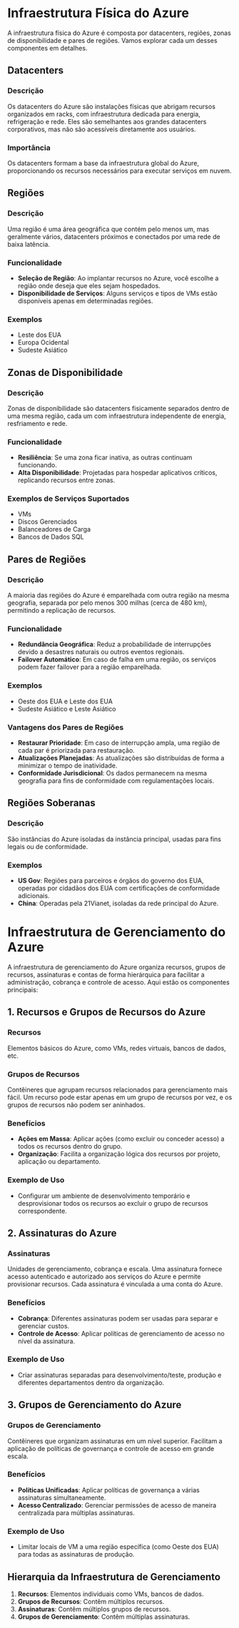 # Infraestrutura Física do Azure

A infraestrutura física do Azure é composta por datacenters, regiões, zonas de disponibilidade e pares de regiões. Vamos explorar cada um desses componentes em detalhes.

## Datacenters

### Descrição
Os datacenters do Azure são instalações físicas que abrigam recursos organizados em racks, com infraestrutura dedicada para energia, refrigeração e rede. Eles são semelhantes aos grandes datacenters corporativos, mas não são acessíveis diretamente aos usuários.

### Importância
Os datacenters formam a base da infraestrutura global do Azure, proporcionando os recursos necessários para executar serviços em nuvem.

## Regiões

### Descrição
Uma região é uma área geográfica que contém pelo menos um, mas geralmente vários, datacenters próximos e conectados por uma rede de baixa latência.

### Funcionalidade
- **Seleção de Região**: Ao implantar recursos no Azure, você escolhe a região onde deseja que eles sejam hospedados.
- **Disponibilidade de Serviços**: Alguns serviços e tipos de VMs estão disponíveis apenas em determinadas regiões.

### Exemplos
- Leste dos EUA
- Europa Ocidental
- Sudeste Asiático

## Zonas de Disponibilidade

### Descrição
Zonas de disponibilidade são datacenters fisicamente separados dentro de uma mesma região, cada um com infraestrutura independente de energia, resfriamento e rede.

### Funcionalidade
- **Resiliência**: Se uma zona ficar inativa, as outras continuam funcionando.
- **Alta Disponibilidade**: Projetadas para hospedar aplicativos críticos, replicando recursos entre zonas.

### Exemplos de Serviços Suportados
- VMs
- Discos Gerenciados
- Balanceadores de Carga
- Bancos de Dados SQL

## Pares de Regiões

### Descrição
A maioria das regiões do Azure é emparelhada com outra região na mesma geografia, separada por pelo menos 300 milhas (cerca de 480 km), permitindo a replicação de recursos.

### Funcionalidade
- **Redundância Geográfica**: Reduz a probabilidade de interrupções devido a desastres naturais ou outros eventos regionais.
- **Failover Automático**: Em caso de falha em uma região, os serviços podem fazer failover para a região emparelhada.

### Exemplos
- Oeste dos EUA e Leste dos EUA
- Sudeste Asiático e Leste Asiático

### Vantagens dos Pares de Regiões
- **Restaurar Prioridade**: Em caso de interrupção ampla, uma região de cada par é priorizada para restauração.
- **Atualizações Planejadas**: As atualizações são distribuídas de forma a minimizar o tempo de inatividade.
- **Conformidade Jurisdicional**: Os dados permanecem na mesma geografia para fins de conformidade com regulamentações locais.

## Regiões Soberanas

### Descrição
São instâncias do Azure isoladas da instância principal, usadas para fins legais ou de conformidade.

### Exemplos
- **US Gov**: Regiões para parceiros e órgãos do governo dos EUA, operadas por cidadãos dos EUA com certificações de conformidade adicionais.
- **China**: Operadas pela 21Vianet, isoladas da rede principal do Azure.

# Infraestrutura de Gerenciamento do Azure

A infraestrutura de gerenciamento do Azure organiza recursos, grupos de recursos, assinaturas e contas de forma hierárquica para facilitar a administração, cobrança e controle de acesso. Aqui estão os componentes principais:

## 1. Recursos e Grupos de Recursos do Azure

### Recursos
Elementos básicos do Azure, como VMs, redes virtuais, bancos de dados, etc.

### Grupos de Recursos
Contêineres que agrupam recursos relacionados para gerenciamento mais fácil. Um recurso pode estar apenas em um grupo de recursos por vez, e os grupos de recursos não podem ser aninhados.

### Benefícios
- **Ações em Massa**: Aplicar ações (como excluir ou conceder acesso) a todos os recursos dentro do grupo.
- **Organização**: Facilita a organização lógica dos recursos por projeto, aplicação ou departamento.

### Exemplo de Uso
- Configurar um ambiente de desenvolvimento temporário e desprovisionar todos os recursos ao excluir o grupo de recursos correspondente.

## 2. Assinaturas do Azure

### Assinaturas
Unidades de gerenciamento, cobrança e escala. Uma assinatura fornece acesso autenticado e autorizado aos serviços do Azure e permite provisionar recursos. Cada assinatura é vinculada a uma conta do Azure.

### Benefícios
- **Cobrança**: Diferentes assinaturas podem ser usadas para separar e gerenciar custos.
- **Controle de Acesso**: Aplicar políticas de gerenciamento de acesso no nível da assinatura.

### Exemplo de Uso
- Criar assinaturas separadas para desenvolvimento/teste, produção e diferentes departamentos dentro da organização.

## 3. Grupos de Gerenciamento do Azure

### Grupos de Gerenciamento
Contêineres que organizam assinaturas em um nível superior. Facilitam a aplicação de políticas de governança e controle de acesso em grande escala.

### Benefícios
- **Políticas Unificadas**: Aplicar políticas de governança a várias assinaturas simultaneamente.
- **Acesso Centralizado**: Gerenciar permissões de acesso de maneira centralizada para múltiplas assinaturas.

### Exemplo de Uso
- Limitar locais de VM a uma região específica (como Oeste dos EUA) para todas as assinaturas de produção.

## Hierarquia da Infraestrutura de Gerenciamento

1. **Recursos**: Elementos individuais como VMs, bancos de dados.
2. **Grupos de Recursos**: Contêm múltiplos recursos.
3. **Assinaturas**: Contêm múltiplos grupos de recursos.
4. **Grupos de Gerenciamento**: Contêm múltiplas assinaturas.
